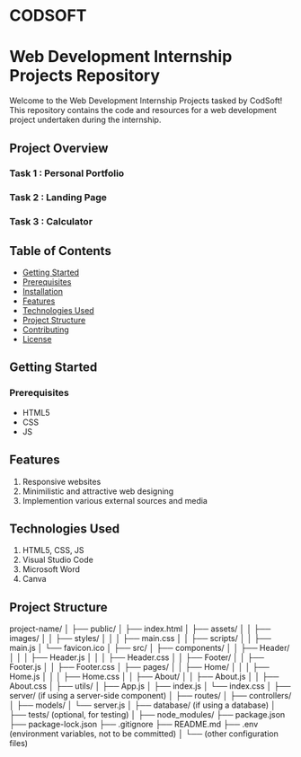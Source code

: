 # CODSOFT

# Web Development Internship Projects Repository

Welcome to the Web Development Internship Projects tasked by CodSoft! This repository contains the code and resources for a web development project undertaken during the internship.

## Project Overview

### Task 1 : Personal Portfolio
### Task 2 : Landing Page
### Task 3 : Calculator

## Table of Contents

- [Getting Started](#getting-started)
- [Prerequisites](#prerequisites)
- [Installation](#installation)
- [Features](#features)
- [Technologies Used](#technologies-used)
- [Project Structure](#project-structure)
- [Contributing](#contributing)
- [License](#license)

## Getting Started

### Prerequisites

- HTML5
- CSS
- JS

  
## Features

1. Responsive websites
2. Minimilistic and attractive web designing
3. Implemention various external sources and media

## Technologies Used

1. HTML5, CSS, JS
2. Visual Studio Code
3. Microsoft Word
4. Canva
   
## Project Structure

project-name/
│
├── public/
│ ├── index.html
│ ├── assets/
│ │ ├── images/
│ │ ├── styles/
│ │ │ ├── main.css
│ │ ├── scripts/
│ │ ├── main.js
│ └── favicon.ico
│
├── src/
│ ├── components/
│ │ ├── Header/
│ │ │ ├── Header.js
│ │ │ ├── Header.css
│ │ ├── Footer/
│ │ ├── Footer.js
│ │ ├── Footer.css
│ ├── pages/
│ │ ├── Home/
│ │ │ ├── Home.js
│ │ │ ├── Home.css
│ │ ├── About/
│ │ ├── About.js
│ │ ├── About.css
│ ├── utils/
│ ├── App.js
│ ├── index.js
│ └── index.css
│
├── server/ (if using a server-side component)
│ ├── routes/
│ ├── controllers/
│ ├── models/
│ └── server.js
│
├── database/ (if using a database)
│
├── tests/ (optional, for testing)
│
├── node_modules/
├── package.json
├── package-lock.json
├── .gitignore
├── README.md
├── .env (environment variables, not to be committed)
│
└── (other configuration files)

